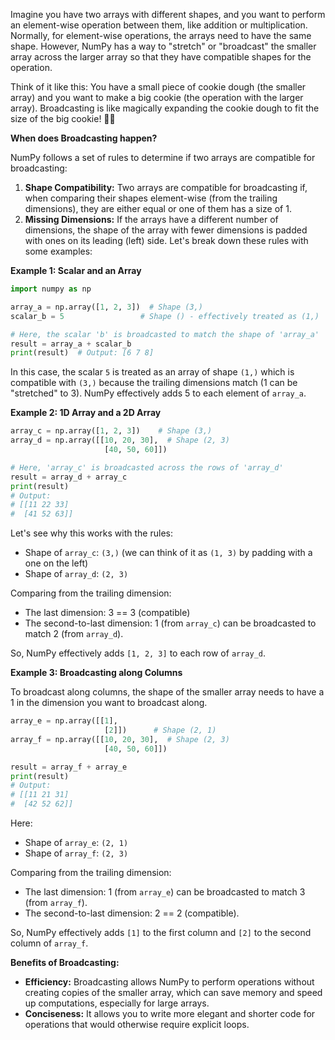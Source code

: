 Imagine you have two arrays with different shapes, and you want to perform an element-wise operation between them, like addition or multiplication. Normally, for element-wise operations, the arrays need to have the same shape. However, NumPy has a way to "stretch" or "broadcast" the smaller array across the larger array so that they have compatible shapes for the operation.

Think of it like this: You have a small piece of cookie dough (the smaller array) and you want to make a big cookie (the operation with the larger array). Broadcasting is like magically expanding the cookie dough to fit the size of the big cookie! 🍪✨

**When does Broadcasting happen?**

NumPy follows a set of rules to determine if two arrays are compatible for broadcasting:

1. **Shape Compatibility:** Two arrays are compatible for broadcasting if, when comparing their shapes element-wise (from the trailing dimensions), they are either equal or one of them has a size of 1.
2. **Missing Dimensions:** If the arrays have a different number of dimensions, the shape of the array with fewer dimensions is padded with ones on its leading (left) side.
Let's break down these rules with some examples:

**Example 1: Scalar and an Array**

```python
import numpy as np

array_a = np.array([1, 2, 3])  # Shape (3,)
scalar_b = 5                 # Shape () - effectively treated as (1,)

# Here, the scalar 'b' is broadcasted to match the shape of 'array_a'
result = array_a + scalar_b
print(result)  # Output: [6 7 8]
```

In this case, the scalar `5` is treated as an array of shape `(1,)` which is compatible with `(3,)` because the trailing dimensions match (1 can be "stretched" to 3). NumPy effectively adds 5 to each element of `array_a`.

**Example 2: 1D Array and a 2D Array**

```python
array_c = np.array([1, 2, 3])    # Shape (3,)
array_d = np.array([[10, 20, 30],  # Shape (2, 3)
                     [40, 50, 60]])

# Here, 'array_c' is broadcasted across the rows of 'array_d'
result = array_d + array_c
print(result)
# Output:
# [[11 22 33]
#  [41 52 63]]
```

Let's see why this works with the rules:

- Shape of `array_c`: `(3,)` (we can think of it as `(1, 3)` by padding with a one on the left)
- Shape of `array_d`: `(2, 3)`

Comparing from the trailing dimension:

- The last dimension: 3 == 3 (compatible)
- The second-to-last dimension: 1 (from `array_c`) can be broadcasted to match 2 (from `array_d`).

So, NumPy effectively adds `[1, 2, 3]` to each row of `array_d`.

**Example 3: Broadcasting along Columns**

To broadcast along columns, the shape of the smaller array needs to have a 1 in the dimension you want to broadcast along.

```python
array_e = np.array([[1],
                     [2]])      # Shape (2, 1)
array_f = np.array([[10, 20, 30],  # Shape (2, 3)
                     [40, 50, 60]])

result = array_f + array_e
print(result)
# Output:
# [[11 21 31]
#  [42 52 62]]
```

Here:

- Shape of `array_e`: `(2, 1)`
- Shape of `array_f`: `(2, 3)`

Comparing from the trailing dimension:

- The last dimension: 1 (from `array_e`) can be broadcasted to match 3 (from `array_f`).
- The second-to-last dimension: 2 == 2 (compatible).

So, NumPy effectively adds `[1]` to the first column and `[2]` to the second column of `array_f`.

**Benefits of Broadcasting:**

- **Efficiency:** Broadcasting allows NumPy to perform operations without creating copies of the smaller array, which can save memory and speed up computations, especially for large arrays.
- **Conciseness:** It allows you to write more elegant and shorter code for operations that would otherwise require explicit loops.